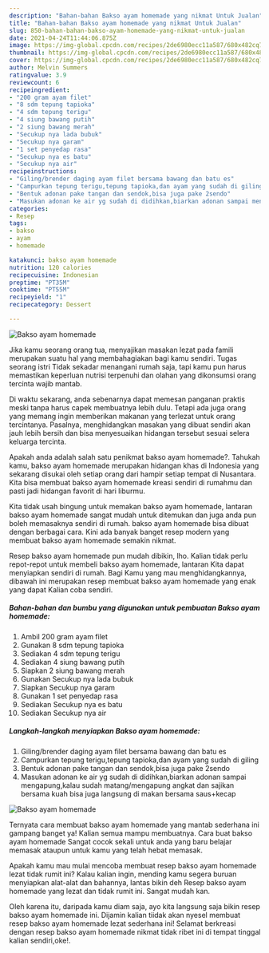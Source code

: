 ```yaml
---
description: "Bahan-bahan Bakso ayam homemade yang nikmat Untuk Jualan"
title: "Bahan-bahan Bakso ayam homemade yang nikmat Untuk Jualan"
slug: 850-bahan-bahan-bakso-ayam-homemade-yang-nikmat-untuk-jualan
date: 2021-04-24T11:44:06.875Z
image: https://img-global.cpcdn.com/recipes/2de6980ecc11a587/680x482cq70/bakso-ayam-homemade-foto-resep-utama.jpg
thumbnail: https://img-global.cpcdn.com/recipes/2de6980ecc11a587/680x482cq70/bakso-ayam-homemade-foto-resep-utama.jpg
cover: https://img-global.cpcdn.com/recipes/2de6980ecc11a587/680x482cq70/bakso-ayam-homemade-foto-resep-utama.jpg
author: Melvin Summers
ratingvalue: 3.9
reviewcount: 6
recipeingredient:
- "200 gram ayam filet"
- "8 sdm tepung tapioka"
- "4 sdm tepung terigu"
- "4 siung bawang putih"
- "2 siung bawang merah"
- "Secukup nya lada bubuk"
- "Secukup nya garam"
- "1 set penyedap rasa"
- "Secukup nya es batu"
- "Secukup nya air"
recipeinstructions:
- "Giling/brender daging ayam filet bersama bawang dan batu es"
- "Campurkan tepung terigu,tepung tapioka,dan ayam yang sudah di giling"
- "Bentuk adonan pake tangan dan sendok,bisa juga pake 2sendo"
- "Masukan adonan ke air yg sudah di didihkan,biarkan adonan sampai mengapung,kalau sudah matang/mengapung angkat dan sajikan bersama kuah bisa juga langsung di makan bersama saus+kecap"
categories:
- Resep
tags:
- bakso
- ayam
- homemade

katakunci: bakso ayam homemade 
nutrition: 120 calories
recipecuisine: Indonesian
preptime: "PT35M"
cooktime: "PT55M"
recipeyield: "1"
recipecategory: Dessert

---
```



![Bakso ayam homemade](https://img-global.cpcdn.com/recipes/2de6980ecc11a587/680x482cq70/bakso-ayam-homemade-foto-resep-utama.jpg)

Jika kamu seorang orang tua, menyajikan masakan lezat pada famili merupakan suatu hal yang membahagiakan bagi kamu sendiri. Tugas seorang istri Tidak sekadar menangani rumah saja, tapi kamu pun harus memastikan keperluan nutrisi terpenuhi dan olahan yang dikonsumsi orang tercinta wajib mantab.

Di waktu  sekarang, anda sebenarnya dapat memesan panganan praktis meski tanpa harus capek membuatnya lebih dulu. Tetapi ada juga orang yang memang ingin memberikan makanan yang terlezat untuk orang tercintanya. Pasalnya, menghidangkan masakan yang dibuat sendiri akan jauh lebih bersih dan bisa menyesuaikan hidangan tersebut sesuai selera keluarga tercinta. 



Apakah anda adalah salah satu penikmat bakso ayam homemade?. Tahukah kamu, bakso ayam homemade merupakan hidangan khas di Indonesia yang sekarang disukai oleh setiap orang dari hampir setiap tempat di Nusantara. Kita bisa membuat bakso ayam homemade kreasi sendiri di rumahmu dan pasti jadi hidangan favorit di hari liburmu.

Kita tidak usah bingung untuk memakan bakso ayam homemade, lantaran bakso ayam homemade sangat mudah untuk ditemukan dan juga anda pun boleh memasaknya sendiri di rumah. bakso ayam homemade bisa dibuat dengan berbagai cara. Kini ada banyak banget resep modern yang membuat bakso ayam homemade semakin nikmat.

Resep bakso ayam homemade pun mudah dibikin, lho. Kalian tidak perlu repot-repot untuk membeli bakso ayam homemade, lantaran Kita dapat menyiapkan sendiri di rumah. Bagi Kamu yang mau menghidangkannya, dibawah ini merupakan resep membuat bakso ayam homemade yang enak yang dapat Kalian coba sendiri.

<!--inarticleads1-->

##### Bahan-bahan dan bumbu yang digunakan untuk pembuatan Bakso ayam homemade:

1. Ambil 200 gram ayam filet
1. Gunakan 8 sdm tepung tapioka
1. Sediakan 4 sdm tepung terigu
1. Sediakan 4 siung bawang putih
1. Siapkan 2 siung bawang merah
1. Gunakan Secukup nya lada bubuk
1. Siapkan Secukup nya garam
1. Gunakan 1 set penyedap rasa
1. Sediakan Secukup nya es batu
1. Sediakan Secukup nya air




<!--inarticleads2-->

##### Langkah-langkah menyiapkan Bakso ayam homemade:

1. Giling/brender daging ayam filet bersama bawang dan batu es
1. Campurkan tepung terigu,tepung tapioka,dan ayam yang sudah di giling
1. Bentuk adonan pake tangan dan sendok,bisa juga pake 2sendo
1. Masukan adonan ke air yg sudah di didihkan,biarkan adonan sampai mengapung,kalau sudah matang/mengapung angkat dan sajikan bersama kuah bisa juga langsung di makan bersama saus+kecap
<img src="https://img-global.cpcdn.com/steps/83a24dc547aa40ea/160x128cq70/bakso-ayam-homemade-langkah-memasak-4-foto.jpg" alt="Bakso ayam homemade">



Ternyata cara membuat bakso ayam homemade yang mantab sederhana ini gampang banget ya! Kalian semua mampu membuatnya. Cara buat bakso ayam homemade Sangat cocok sekali untuk anda yang baru belajar memasak ataupun untuk kamu yang telah hebat memasak.

Apakah kamu mau mulai mencoba membuat resep bakso ayam homemade lezat tidak rumit ini? Kalau kalian ingin, mending kamu segera buruan menyiapkan alat-alat dan bahannya, lantas bikin deh Resep bakso ayam homemade yang lezat dan tidak rumit ini. Sangat mudah kan. 

Oleh karena itu, daripada kamu diam saja, ayo kita langsung saja bikin resep bakso ayam homemade ini. Dijamin kalian tiidak akan nyesel membuat resep bakso ayam homemade lezat sederhana ini! Selamat berkreasi dengan resep bakso ayam homemade nikmat tidak ribet ini di tempat tinggal kalian sendiri,oke!.

